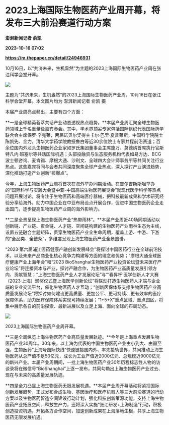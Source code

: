 # 2023上海国际生物医药产业周开幕，将发布三大前沿赛道行动方案
**澎湃新闻记者 俞凯**

**2023-10-16 07:02**

**https://m.thepaper.cn/detail/24946931**

10月16日，以“共济未来，生机盎然”为主题的2023上海国际生物医药产业周在张江科学会堂开幕。

![](https://imagecloud.thepaper.cn/thepaper/image/274/301/599.JPG)

主题为“共济未来，生机盎然”的2023上海国际生物医药产业周，10月16日在张江科学会堂开幕。本文图片均为 澎湃新闻记者 俞凯 摄

本届产业周亮点频出，主要有四个方面：

**一是全球精英荟萃共话产业动态透视热点趋势。**本届产业周汇聚全球生物医药领域上千名重量级嘉宾参会。其中，学术界顶尖专家包括国际组织代表国际药学联合会主席保罗·辛克莱，两届诺贝尔奖得主卡尔·巴里·夏普莱斯，中国科学院院士陈凯先、金力，清华大学药学院教授鲁白等近30余位院士专家共探前沿赛道；百余位国内外龙头生物医药企业家如罗氏集团董事会主席施万、莫德纳首席执行官斯特凡内·班塞尔等共话国际机遇；头部投融资与生态服务机构代表如易方达、BCG波士顿咨询、麦肯锡、摩根大通、沙利文、全球四大会计师事务所等共同关注行业热点。这些嘉宾将同与会者共同深度聚焦全球产业热点，深入探讨产业演进趋势，深化推动打造产业创新“核爆点”。

今年，上海生物医药产业周将首次在海外举办同期活动。在吉尔吉斯斯坦举办的“国际科学与实践大会暨中亚-中国高端生物医药展览会”就现代医学科学等热点问题开展讨论，将专注于生物医药和高端医疗器械，把科技最新成果和学术研究经验分享给海外，助力中国企业在中亚布局设点开展合作，促进中国生物医药企业走出国门，逐步提高生物医药产业周的海外影响力。

**二是全景呈现上海生物医药产业“热带雨林”。**本届产业周近40场同期活动以创新链、产业链、资金链、人才链、空间链构建的生物医药产业雨林生态为主线，设置五链融合主题矩阵，贯穿生物医药产业全生命周期，覆盖上游、中游、下游的“全品类、全链条”，多维度呈现上海生物医药产业全景图谱。

“2023·第六届浦江医药健康产融创新发展峰会”将探讨中国医药行业在全球前沿技术，以及未来产品商业化核心竞争力构建等方面的理念和优势；“摩根大通全球医疗健康产业上海年会”和“2023 BioShanghai生物医药产业投资论坛暨未来医疗产业论坛”将连接资本与产业，探讨产融合作，为生物医药产业高质量发展引领方向、贡献智慧；“上海生物医药产业人才发展论坛”与“‘春昇杯’医学创新人才大赛（2023·上海）颁奖仪式暨上海医学创新论坛”将联动打造生物医药人才端与企业端的专业交流平台，催化生物医药人才互动；“创新医保体系支撑生物医药产业高质量发展论坛”将探讨如何建设更高质量、更加公平、更可持续、更有效率的医疗保障体系，助力医疗保障体系实现可持续发展；“1+5+X”重点区域、重点园区，将集中展示各自的前沿探索、最新进展以及立足上海、面向全球的布局动态。

![](https://imagecloud.thepaper.cn/thepaper/image/274/301/598.JPG)

2023上海国际生物医药产业周开幕。

**三是全局纵览上海生物医药产业高质量发展轨迹。**今年是上海重点发展生物医药产业30周年。30年来，以上海为代表的中国生物医药产业由小到大、由弱至强，生物医药“上海号国际快线”快速链接国内外、率先接轨世界，共同推动上海生物医药从总产值不足50亿元，成长为工业产值近2000亿元、总规模近9000亿元的新兴产业。本届产业周期间，一批上海生物医药产业30年历程标志性人物的访谈录将在微信号“BioShanghai”上逐一发布，共同勾勒出上海生物医药产业过去、现在与未来的高质量发展轨迹。

**四是全力凸显上海生物医药无限发展机遇。**本届产业周开幕活动将紧扣国际创新发展趋势，正式发布合成生物、基因治疗和医疗机器人等三大前沿赛道的行动方案以及生物医药智造空间建设行动计划，强化科技创新策源功能，支持上海生物医药产业拓展空间、释放生产力，还将深入实施“张江研发+上海制造”行动，积极创造投资机遇，开拓各方合作空间，加速创新成果在上海落地生根，共享上海生物医药无限发展机遇。
